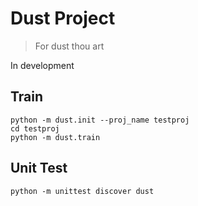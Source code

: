 # Dust Project

> For dust thou art

In development


## Train

```
python -m dust.init --proj_name testproj
cd testproj
python -m dust.train
```

## Unit Test

```
python -m unittest discover dust
```
